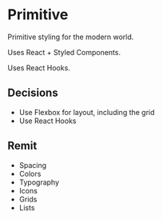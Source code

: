 # Primitive

Primitive styling for the modern world.

Uses React + Styled Components.

Uses React Hooks.

## Decisions

- Use Flexbox for layout, including the grid
- Use React Hooks

## Remit

- Spacing
- Colors
- Typography
- Icons
- Grids
- Lists
